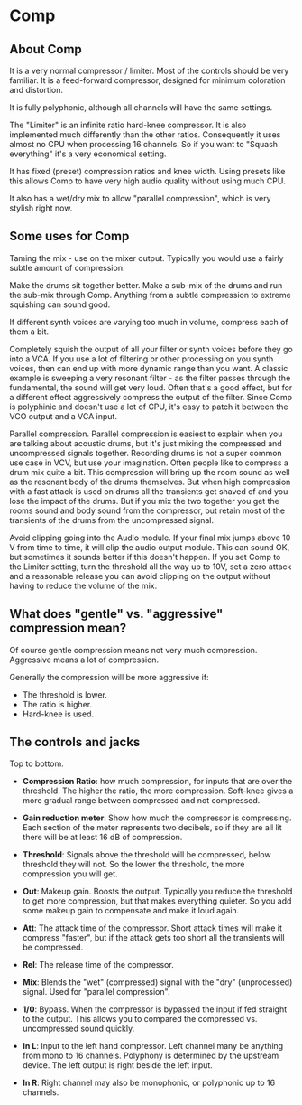 # Comp

## About Comp

It is a very normal compressor / limiter. Most of the controls should be very familiar. It is a feed-forward compressor, designed for minimum coloration and distortion.

It is fully polyphonic, although all channels will have the same settings.

The "Limiter" is an infinite ratio hard-knee compressor. It is also implemented much differently than the other ratios. Consequently it uses almost no CPU when processing 16 channels. So if you want to "Squash everything" it's a very economical setting.

It has fixed (preset) compression ratios and knee width. Using presets like this allows Comp to have very high audio quality without using much CPU.

It also has a wet/dry mix to allow "parallel compression", which is very stylish right now.

## Some uses for Comp

Taming the mix - use on the mixer output. Typically you would use a fairly subtle amount of compression.

Make the drums sit together better. Make a sub-mix of the drums and run the sub-mix through Comp. Anything from a subtle compression to extreme squishing can sound good.

If different synth voices are varying too much in volume, compress each of them a bit.

Completely squish the output of all your filter or synth voices before they go into a VCA. If you use a lot of filtering or other processing on you synth voices, then can end up with more dynamic range than you want. A classic example is sweeping a very resonant filter - as the filter passes through the fundamental, the sound will get very loud. Often that's a good effect, but for a different effect aggressively compress the output of the filter. Since Comp is polyphinic and doesn't use a lot of CPU, it's easy to patch it between the VCO output and a VCA input.

Parallel compression. Parallel compression is easiest to explain when you are talking about acoustic drums, but it's just mixing the compressed and uncompressed signals together. Recording drums is not a super common use case in VCV, but use your imagination. Often people like to compress a drum mix quite a bit. This compression will bring up the room sound as well as the resonant body of the drums themselves. But when high compression with a fast attack is used on drums all the transients get shaved of and you lose the impact of the drums. But if you mix the two together you get the rooms sound and body sound from the compressor, but retain most of the transients of the drums from the uncompressed signal.

Avoid clipping going into the Audio module. If your final mix jumps above 10 V from time to time, it will clip the audio output module. This can sound OK, but sometimes it sounds better if this doesn't happen. If you set Comp to the Limiter setting, turn the threshold all the way up to 10V, set a zero attack and a reasonable release you can avoid clipping on the output without having to reduce the volume of the mix.

## What does "gentle" vs. "aggressive" compression mean?

Of course gentle compression means not very much compression. Aggressive means a lot of compression.

Generally the compression will be more aggressive if:

* The threshold is lower.
* The ratio is higher.
* Hard-knee is used.

## The controls and jacks

Top to bottom.

* **Compression Ratio**: how much compression, for inputs that are over the threshold. The higher the ratio, the more compression. Soft-knee gives a more gradual range between compressed and not compressed.

* **Gain reduction meter**: Show how much the compressor is compressing. Each section of the meter represents two decibels, so if they are all lit there will be at least 16 dB of compression.

* **Threshold**: Signals above the threshold will be compressed, below threshold they will not. So the lower the threshold, the more compression you will get.

* **Out**: Makeup gain. Boosts the output. Typically you reduce the threshold to get more compression, but that makes everything quieter. So you add some makeup gain to compensate and make it loud again.

* **Att**: The attack time of the compressor. Short attack times will make it compress "faster", but if the attack gets too short all the transients will be compressed.

* **Rel**: The release time of the compressor.

* **Mix**: Blends the "wet" (compressed) signal with the "dry" (unprocessed) signal. Used for "parallel compression".

* **1/0**: Bypass. When the compressor is bypassed the input if fed straight to the output. This allows you to compared the compressed vs. uncompressed sound quickly.

* **In L**: Input to the left hand compressor. Left channel many be anything from mono to 16 channels. Polyphony is determined by the upstream device. The left output is right beside the left input.

* **In R**: Right channel may also be monophonic, or polyphonic up to 16 channels.
